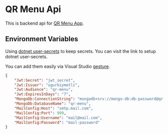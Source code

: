 
# QR Menu Api

This is backend api for [QR Menu App](https://github.com/ugurkiymetli/qr-menu).





## Environment Variables

Using [dotnet user-secrets](https://learn.microsoft.com/en-us/aspnet/core/security/app-secrets?view=aspnetcore-7.0&tabs=linux#enable-secret-storage) to keep secrets.
You can visit the link to setup dotnet user-secrets.

You can add them easily via Visual Studio [gesture](https://learn.microsoft.com/en-us/aspnet/core/security/app-secrets?view=aspnetcore-7.0&tabs=linux#json-structure-flattening-in-visual-studio).

```json
{
    "Jwt:Secret": "jwt_secret",
    "Jwt:Issuer": "ugurkiymetli",
    "Jwt:Audience": "qr-menu",
    "Jwt:ExpiresInDays": "7",
    "MongoDb:ConnectionString": "mongodb+srv://mongo-db:db-password@qr.qcnucca.mongodb.net/?retryWrites=true&w=majority",
    "MongoDb:DatabaseName": "qr-menu",
    "MailConfig:Host": "smtp.mail.com",
    "MailConfig:Port": 999,
    "MailConfig:Username": "mail@mail.com",
    "MailConfig:Password": "mail-password"
}
